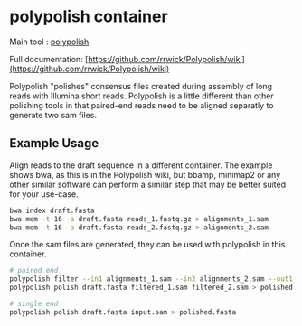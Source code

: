 # polypolish container

Main tool : [polypolish](https://github.com/rrwick/Polypolish/wiki/How-to-run-Polypolish)

Full documentation: [https://github.com/rrwick/Polypolish/wiki](https://github.com/rrwick/Polypolish/wiki)

Polypolish "polishes" consensus files created during assembly of long reads with Illumina short reads. Polypolish is a little different than other polishing tools in that paired-end reads need to be aligned separatly to generate two sam files.

## Example Usage

Align reads to the draft sequence in a different container. The example shows bwa, as this is in the Polypolish wiki, but bbamp, minimap2 or any other similar software can perform a similar step that may be better suited for your use-case.

```bash
bwa index draft.fasta
bwa mem -t 16 -a draft.fasta reads_1.fastq.gz > alignments_1.sam
bwa mem -t 16 -a draft.fasta reads_2.fastq.gz > alignments_2.sam
```

Once the sam files are generated, they can be used with polypolish in this container.

```bash
# paired end
polypolish filter --in1 alignments_1.sam --in2 alignments_2.sam --out1 filtered_1.sam --out2 filtered_2.sam
polypolish polish draft.fasta filtered_1.sam filtered_2.sam > polished.fasta

# single end
polypolish polish draft.fasta input.sam > polished.fasta
```
